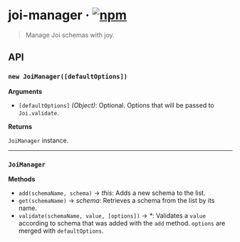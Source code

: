 # joi-manager · [![npm](https://img.shields.io/npm/v/joi-manager.svg)](https://www.npmjs.com/package/joi-manager)

> Manage Joi schemas with joy.

## API

### `new JoiManager([defaultOptions])`

__Arguments__

- `[defaultOptions]` _(Object)_: Optional. Options that will be passed
to `Joi.validate`.

__Returns__

`JoiManager` instance.

---

### `JoiManager`

__Methods__

- `add(schemaName, schema)` → _this_: Adds a new schema to the list.
- `get(schemaName)` → _schema_: Retrieves a schema from the list by
its name.
- `validate(schemaName, value, [options])` → _*_: Validates a `value`
according to schema that was added with the `add` method. `options` are
merged with `defaultOptions`.
